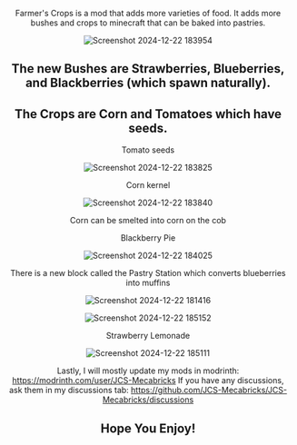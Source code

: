 <div align="center"><p>

Farmer's Crops is a mod that adds more varieties of food. It adds more bushes and crops to minecraft that can be baked into pastries.

![Screenshot 2024-12-22 183954](https://github.com/user-attachments/assets/d0d27c25-ed6f-409c-9bea-389e9b5d2a32)

## The new Bushes are Strawberries, Blueberries, and Blackberries (which spawn naturally).
## The Crops are Corn and Tomatoes which have seeds.

Tomato seeds

![Screenshot 2024-12-22 183825](https://github.com/user-attachments/assets/07d2deb1-05f6-484b-b56d-de504bd14056)

Corn kernel

![Screenshot 2024-12-22 183840](https://github.com/user-attachments/assets/b9d048d3-5773-426b-ae84-f1888a0e75e5)

Corn can be smelted into corn on the cob

Blackberry Pie

![Screenshot 2024-12-22 184025](https://github.com/user-attachments/assets/176fff27-16fa-45e1-99f8-e271f6c1fca2)

There is a new block called the Pastry Station which converts blueberries into muffins

![Screenshot 2024-12-22 181416](https://github.com/user-attachments/assets/48404baf-8bbf-4961-9bce-57014ce3b792)

![Screenshot 2024-12-22 185152](https://github.com/user-attachments/assets/ce1ddf81-4dc2-4501-b08d-f4d4f0032a1a)

Strawberry Lemonade

![Screenshot 2024-12-22 185111](https://github.com/user-attachments/assets/79505056-d55f-49c9-bbb1-17233223959d)


Lastly, I will mostly update my mods in modrinth: https://modrinth.com/user/JCS-Mecabricks
If you have any discussions, ask them in my discussions tab: https://github.com/JCS-Mecabricks/JCS-Mecabricks/discussions

## Hope You Enjoy!
